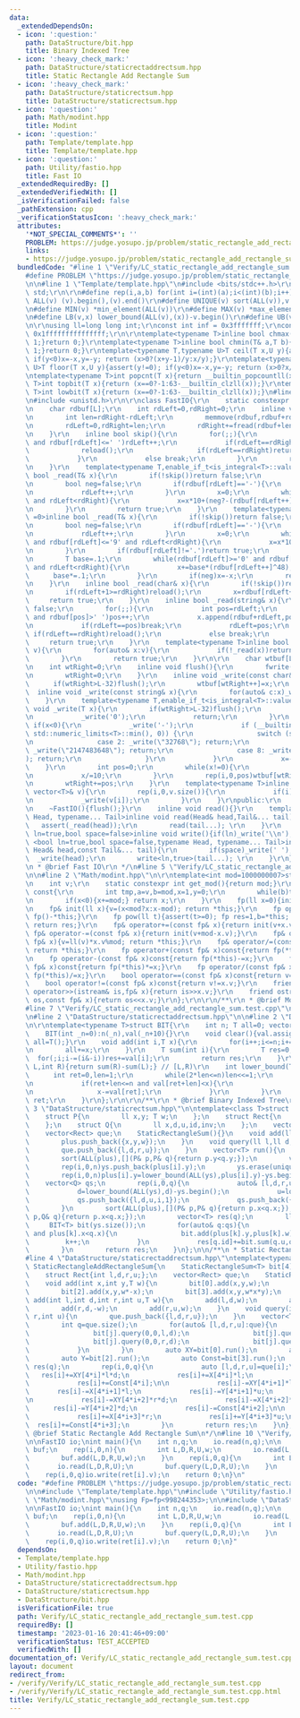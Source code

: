 ```yaml
---
data:
  _extendedDependsOn:
  - icon: ':question:'
    path: DataStructure/bit.hpp
    title: Binary Indexed Tree
  - icon: ':heavy_check_mark:'
    path: DataStructure/staticrectaddrectsum.hpp
    title: Static Rectangle Add Rectangle Sum
  - icon: ':heavy_check_mark:'
    path: DataStructure/staticrectsum.hpp
    title: DataStructure/staticrectsum.hpp
  - icon: ':question:'
    path: Math/modint.hpp
    title: Modint
  - icon: ':question:'
    path: Template/template.hpp
    title: Template/template.hpp
  - icon: ':question:'
    path: Utility/fastio.hpp
    title: Fast IO
  _extendedRequiredBy: []
  _extendedVerifiedWith: []
  _isVerificationFailed: false
  _pathExtension: cpp
  _verificationStatusIcon: ':heavy_check_mark:'
  attributes:
    '*NOT_SPECIAL_COMMENTS*': ''
    PROBLEM: https://judge.yosupo.jp/problem/static_rectangle_add_rectangle_sum
    links:
    - https://judge.yosupo.jp/problem/static_rectangle_add_rectangle_sum
  bundledCode: "#line 1 \"Verify/LC_static_rectangle_add_rectangle_sum.test.cpp\"\n\
    #define PROBLEM \"https://judge.yosupo.jp/problem/static_rectangle_add_rectangle_sum\"\
    \n\n#line 1 \"Template/template.hpp\"\n#include <bits/stdc++.h>\r\nusing namespace\
    \ std;\r\n\r\n#define rep(i,a,b) for(int i=(int)(a);i<(int)(b);i++)\r\n#define\
    \ ALL(v) (v).begin(),(v).end()\r\n#define UNIQUE(v) sort(ALL(v)),v.erase(unique(ALL(v)),v.end())\r\
    \n#define MIN(v) *min_element(ALL(v))\r\n#define MAX(v) *max_element(ALL(v))\r\
    \n#define LB(v,x) lower_bound(ALL(v),(x))-v.begin()\r\n#define UB(v,x) upper_bound(ALL(v),(x))-v.begin()\r\
    \n\r\nusing ll=long long int;\r\nconst int inf = 0x3fffffff;\r\nconst ll INF =\
    \ 0x1fffffffffffffff;\r\n\r\ntemplate<typename T>inline bool chmax(T& a,T b){if(a<b){a=b;return\
    \ 1;}return 0;}\r\ntemplate<typename T>inline bool chmin(T& a,T b){if(a>b){a=b;return\
    \ 1;}return 0;}\r\ntemplate<typename T,typename U>T ceil(T x,U y){assert(y!=0);\
    \ if(y<0)x=-x,y=-y; return (x>0?(x+y-1)/y:x/y);}\r\ntemplate<typename T,typename\
    \ U>T floor(T x,U y){assert(y!=0); if(y<0)x=-x,y=-y; return (x>0?x/y:(x-y+1)/y);}\r\
    \ntemplate<typename T>int popcnt(T x){return __builtin_popcountll(x);}\r\ntemplate<typename\
    \ T>int topbit(T x){return (x==0?-1:63-__builtin_clzll(x));}\r\ntemplate<typename\
    \ T>int lowbit(T x){return (x==0?-1:63-__builtin_clzll(x));}\n#line 2 \"Utility/fastio.hpp\"\
    \n#include <unistd.h>\r\n\r\nclass FastIO{\r\n    static constexpr int L=1<<16;\r\
    \n    char rdbuf[L];\r\n    int rdLeft=0,rdRight=0;\r\n    inline void reload(){\r\
    \n        int len=rdRight-rdLeft;\r\n        memmove(rdbuf,rdbuf+rdLeft,len);\r\
    \n        rdLeft=0,rdRight=len;\r\n        rdRight+=fread(rdbuf+len,1,L-len,stdin);\r\
    \n    }\r\n    inline bool skip(){\r\n        for(;;){\r\n            while(rdLeft!=rdRight\
    \ and rdbuf[rdLeft]<=' ')rdLeft++;\r\n            if(rdLeft==rdRight){\r\n   \
    \             reload();\r\n                if(rdLeft==rdRight)return false;\r\n\
    \            }\r\n            else break;\r\n        }\r\n        return true;\r\
    \n    }\r\n    template<typename T,enable_if_t<is_integral<T>::value,int> =0>inline\
    \ bool _read(T& x){\r\n        if(!skip())return false;\r\n        if(rdLeft+20>=rdRight)reload();\r\
    \n        bool neg=false;\r\n        if(rdbuf[rdLeft]=='-'){\r\n            neg=true;\r\
    \n            rdLeft++;\r\n        }\r\n        x=0;\r\n        while(rdbuf[rdLeft]>='0'\
    \ and rdLeft<rdRight){\r\n            x=x*10+(neg?-(rdbuf[rdLeft++]^48):(rdbuf[rdLeft++]^48));\r\
    \n        }\r\n        return true;\r\n    }\r\n    template<typename T,enable_if_t<is_floating_point<T>::value,int>\
    \ =0>inline bool _read(T& x){\r\n        if(!skip())return false;\r\n        if(rdLeft+20>=rdRight)reload();\r\
    \n        bool neg=false;\r\n        if(rdbuf[rdLeft]=='-'){\r\n            neg=true;\r\
    \n            rdLeft++;\r\n        }\r\n        x=0;\r\n        while(rdbuf[rdLeft]>='0'\
    \ and rdbuf[rdLeft]<='9' and rdLeft<rdRight){\r\n            x=x*10+(rdbuf[rdLeft++]^48);\r\
    \n        }\r\n        if(rdbuf[rdLeft]!='.')return true;\r\n        rdLeft++;\r\
    \n        T base=.1;\r\n        while(rdbuf[rdLeft]>='0' and rdbuf[rdLeft]<='9'\
    \ and rdLeft<rdRight){\r\n            x+=base*(rdbuf[rdLeft++]^48);\r\n      \
    \      base*=.1;\r\n        }\r\n        if(neg)x=-x;\r\n        return true;\r\
    \n    }\r\n    inline bool _read(char& x){\r\n        if(!skip())return false;\r\
    \n        if(rdLeft+1>=rdRight)reload();\r\n        x=rdbuf[rdLeft++];\r\n   \
    \     return true;\r\n    }\r\n    inline bool _read(string& x){\r\n        if(!skip())return\
    \ false;\r\n        for(;;){\r\n            int pos=rdLeft;\r\n            while(pos<rdRight\
    \ and rdbuf[pos]>' ')pos++;\r\n            x.append(rdbuf+rdLeft,pos-rdLeft);\r\
    \n            if(rdLeft==pos)break;\r\n            rdLeft=pos;\r\n           \
    \ if(rdLeft==rdRight)reload();\r\n            else break;\r\n        }\r\n   \
    \     return true;\r\n    }\r\n    template<typename T>inline bool _read(vector<T>&\
    \ v){\r\n        for(auto& x:v){\r\n            if(!_read(x))return false;\r\n\
    \        }\r\n        return true;\r\n    }\r\n\r\n    char wtbuf[L],tmp[50];\r\
    \n    int wtRight=0;\r\n    inline void flush(){\r\n        fwrite(wtbuf,1,wtRight,stdout);\r\
    \n        wtRight=0;\r\n    }\r\n    inline void _write(const char& x){\r\n  \
    \      if(wtRight>L-32)flush();\r\n        wtbuf[wtRight++]=x;\r\n    }\r\n  \
    \  inline void _write(const string& x){\r\n        for(auto& c:x)_write(c);\r\n\
    \    }\r\n    template<typename T,enable_if_t<is_integral<T>::value,int> =0>inline\
    \ void _write(T x){\r\n        if(wtRight>L-32)flush();\r\n        if(x==0){\r\
    \n            _write('0');\r\n            return;\r\n        }\r\n        else\
    \ if(x<0){\r\n            _write('-');\r\n            if (__builtin_expect(x ==\
    \ std::numeric_limits<T>::min(), 0)) {\r\n                switch (sizeof(x)) {\r\
    \n                case 2: _write(\"32768\"); return;\r\n                case 4:\
    \ _write(\"2147483648\"); return;\r\n                case 8: _write(\"9223372036854775808\"\
    ); return;\r\n                }\r\n            }\r\n            x=-x;\r\n    \
    \    }\r\n        int pos=0;\r\n        while(x!=0){\r\n            tmp[pos++]=char((x%10)|48);\r\
    \n            x/=10;\r\n        }\r\n        rep(i,0,pos)wtbuf[wtRight+i]=tmp[pos-1-i];\r\
    \n        wtRight+=pos;\r\n    }\r\n    template<typename T>inline void _write(const\
    \ vector<T>& v){\r\n        rep(i,0,v.size()){\r\n            if(i)_write(' ');\r\
    \n            _write(v[i]);\r\n        }\r\n    }\r\npublic:\r\n    FastIO(){}\r\
    \n    ~FastIO(){flush();}\r\n    inline void read(){}\r\n    template <typename\
    \ Head, typename... Tail>inline void read(Head& head,Tail&... tail){\r\n     \
    \   assert(_read(head));\r\n        read(tail...); \r\n    }\r\n    template<bool\
    \ ln=true,bool space=false>inline void write(){if(ln)_write('\\n');}\r\n    template\
    \ <bool ln=true,bool space=false,typename Head, typename... Tail>inline void write(const\
    \ Head& head,const Tail&... tail){\r\n        if(space)_write(' ');\r\n      \
    \  _write(head);\r\n        write<ln,true>(tail...); \r\n    }\r\n};\r\n\r\n/**\r\
    \n * @brief Fast IO\r\n */\n#line 5 \"Verify/LC_static_rectangle_add_rectangle_sum.test.cpp\"\
    \n\n#line 2 \"Math/modint.hpp\"\n\r\ntemplate<int mod=1000000007>struct fp {\r\
    \n    int v;\r\n    static constexpr int get_mod(){return mod;}\r\n    int inv()\
    \ const{\r\n        int tmp,a=v,b=mod,x=1,y=0;\r\n        while(b)tmp=a/b,a-=tmp*b,swap(a,b),x-=tmp*y,swap(x,y);\r\
    \n        if(x<0){x+=mod;} return x;\r\n    }\r\n    fp(ll x=0){init(x%mod+mod);}\r\
    \n    fp& init(ll x){v=(x<mod?x:x-mod); return *this;}\r\n    fp operator-()const{return\
    \ fp()-*this;}\r\n    fp pow(ll t){assert(t>=0); fp res=1,b=*this; while(t){if(t&1)res*=b;b*=b;t>>=1;}\
    \ return res;}\r\n    fp& operator+=(const fp& x){return init(v+x.v);}\r\n   \
    \ fp& operator-=(const fp& x){return init(v+mod-x.v);}\r\n    fp& operator*=(const\
    \ fp& x){v=ll(v)*x.v%mod; return *this;}\r\n    fp& operator/=(const fp& x){v=ll(v)*x.inv()%mod;\
    \ return *this;}\r\n    fp operator+(const fp& x)const{return fp(*this)+=x;}\r\
    \n    fp operator-(const fp& x)const{return fp(*this)-=x;}\r\n    fp operator*(const\
    \ fp& x)const{return fp(*this)*=x;}\r\n    fp operator/(const fp& x)const{return\
    \ fp(*this)/=x;}\r\n    bool operator==(const fp& x)const{return v==x.v;}\r\n\
    \    bool operator!=(const fp& x)const{return v!=x.v;}\r\n    friend istream&\
    \ operator>>(istream& is,fp& x){return is>>x.v;}\r\n    friend ostream& operator<<(ostream&\
    \ os,const fp& x){return os<<x.v;}\r\n};\r\n\r\n/**\r\n * @brief Modint\r\n */\n\
    #line 7 \"Verify/LC_static_rectangle_add_rectangle_sum.test.cpp\"\nusing Fp=fp<998244353>;\n\
    \n#line 2 \"DataStructure/staticrectaddrectsum.hpp\"\n\n#line 2 \"DataStructure/bit.hpp\"\
    \n\r\ntemplate<typename T>struct BIT{\r\n    int n; T all=0; vector<T> val;\r\n\
    \    BIT(int _n=0):n(_n),val(_n+10){}\r\n    void clear(){val.assign(n+10,0);\
    \ all=T();}\r\n    void add(int i,T x){\r\n        for(i++;i<=n;i+=(i&-i))val[i]=val[i]+x;\r\
    \n        all+=x;\r\n    }\r\n    T sum(int i){\r\n        T res=0;\r\n      \
    \  for(;i;i-=(i&-i))res+=val[i];\r\n        return res;\r\n    }\r\n    T sum(int\
    \ L,int R){return sum(R)-sum(L);} // [L,R)\r\n    int lower_bound(T x){\r\n  \
    \      int ret=0,len=1;\r\n        while(2*len<=n)len<<=1;\r\n        for(;len>=1;len>>=1){\r\
    \n            if(ret+len<=n and val[ret+len]<x){\r\n                ret+=len;\r\
    \n                x-=val[ret];\r\n            }\r\n        }\r\n        return\
    \ ret;\r\n    }\r\n};\r\n\r\n/**\r\n * @brief Binary Indexed Tree\r\n */\n#line\
    \ 3 \"DataStructure/staticrectsum.hpp\"\n\ntemplate<class T>struct StaticRectangleSum{\n\
    \    struct P{\n        ll x,y; T w;\n    };\n    struct Rect{\n        ll l,d,r,u;\n\
    \    };\n    struct Q{\n        ll x,d,u,id,inv;\n    };\n    vector<P> plus;\n\
    \    vector<Rect> que;\n    StaticRectangleSum(){}\n    void add(ll x,ll y,T w){\n\
    \        plus.push_back({x,y,w});\n    }\n    void query(ll l,ll d,ll r,ll u){\n\
    \        que.push_back({l,d,r,u});\n    }\n    vector<T> run(){\n        ll n=plus.size(),q=que.size();\n\
    \        sort(ALL(plus),[](P& p,P& q){return p.y<q.y;});\n        vector<ll> ys;\n\
    \        rep(i,0,n)ys.push_back(plus[i].y);\n        ys.erase(unique(ALL(ys)),ys.end());\n\
    \        rep(i,0,n)plus[i].y=lower_bound(ALL(ys),plus[i].y)-ys.begin();\n    \
    \    vector<Q> qs;\n        rep(i,0,q){\n            auto& [l,d,r,u]=que[i];\n\
    \            d=lower_bound(ALL(ys),d)-ys.begin();\n            u=lower_bound(ALL(ys),u)-ys.begin();\n\
    \            qs.push_back({l,d,u,i,1});\n            qs.push_back({r,d,u,i,-1});\n\
    \        }\n        sort(ALL(plus),[](P& p,P& q){return p.x<q.x;});\n        sort(ALL(qs),[](Q&\
    \ p,Q& q){return p.x<q.x;});\n        vector<T> res(q);\n        ll k=0;\n   \
    \     BIT<T> bit(ys.size());\n        for(auto& q:qs){\n            while(k<n\
    \ and plus[k].x<q.x){\n                bit.add(plus[k].y,plus[k].w);\n       \
    \         k++;\n            }\n            res[q.id]+=bit.sum(q.u,q.d)*q.inv;\n\
    \        }\n        return res;\n    }\n};\n\n/**\n * Static Rectangle Sum\n*/\n\
    #line 4 \"DataStructure/staticrectaddrectsum.hpp\"\ntemplate<typename T>struct\
    \ StaticRectangleAddRectangleSum{\n    StaticRectangleSum<T> bit[4]; //XY,X,Y,Const\n\
    \    struct Rect{int l,d,r,u;};\n    vector<Rect> que;\n    StaticRectangleAddRectangleSum(){}\n\
    \    void add(int x,int y,T w){\n        bit[0].add(x,y,w);\n        bit[1].add(x,y,w*-y);\n\
    \        bit[2].add(x,y,w*-x);\n        bit[3].add(x,y,w*x*y);\n    }\n    void\
    \ add(int l,int d,int r,int u,T w){\n        add(l,d,w);\n        add(l,u,-w);\n\
    \        add(r,d,-w);\n        add(r,u,w);\n    }\n    void query(int l,int d,int\
    \ r,int u){\n        que.push_back({l,d,r,u});\n    }\n    vector<T> run(){\n\
    \        int q=que.size();\n        for(auto& [l,d,r,u]:que){\n            rep(j,0,4){\n\
    \                bit[j].query(0,0,l,d);\n                bit[j].query(0,0,l,u);\n\
    \                bit[j].query(0,0,r,d);\n                bit[j].query(0,0,r,u);\n\
    \            }\n        }\n        auto XY=bit[0].run();\n        auto X=bit[1].run();\n\
    \        auto Y=bit[2].run();\n        auto Const=bit[3].run();\n        vector<T>\
    \ res(q);\n        rep(i,0,q){\n            auto [l,d,r,u]=que[i];\n         \
    \   res[i]+=XY[4*i]*l*d;\n            res[i]+=X[4*i]*l;\n            res[i]+=Y[4*i]*d;\n\
    \            res[i]+=Const[4*i];\n\n            res[i]-=XY[4*i+1]*l*u;\n     \
    \       res[i]-=X[4*i+1]*l;\n            res[i]-=Y[4*i+1]*u;\n            res[i]-=Const[4*i+1];\n\
    \n            res[i]-=XY[4*i+2]*r*d;\n            res[i]-=X[4*i+2]*r;\n      \
    \      res[i]-=Y[4*i+2]*d;\n            res[i]-=Const[4*i+2];\n\n            res[i]+=XY[4*i+3]*r*u;\n\
    \            res[i]+=X[4*i+3]*r;\n            res[i]+=Y[4*i+3]*u;\n          \
    \  res[i]+=Const[4*i+3];\n        }\n        return res;\n    }\n};\n\n/**\n *\
    \ @brief Static Rectangle Add Rectangle Sum\n*/\n#line 10 \"Verify/LC_static_rectangle_add_rectangle_sum.test.cpp\"\
    \n\nFastIO io;\nint main(){\n    int n,q;\n    io.read(n,q);\n\n    StaticRectangleAddRectangleSum<Fp>\
    \ buf;\n    rep(i,0,n){\n        int L,D,R,U,w;\n        io.read(L,D,R,U,w);\n\
    \        buf.add(L,D,R,U,w);\n    }\n    rep(i,0,q){\n        int L,D,R,U;\n \
    \       io.read(L,D,R,U);\n        buf.query(L,D,R,U);\n    }\n    auto ret=buf.run();\n\
    \    rep(i,0,q)io.write(ret[i].v);\n    return 0;\n}\n"
  code: "#define PROBLEM \"https://judge.yosupo.jp/problem/static_rectangle_add_rectangle_sum\"\
    \n\n#include \"Template/template.hpp\"\n#include \"Utility/fastio.hpp\"\n\n#include\
    \ \"Math/modint.hpp\"\nusing Fp=fp<998244353>;\n\n#include \"DataStructure/staticrectaddrectsum.hpp\"\
    \n\nFastIO io;\nint main(){\n    int n,q;\n    io.read(n,q);\n\n    StaticRectangleAddRectangleSum<Fp>\
    \ buf;\n    rep(i,0,n){\n        int L,D,R,U,w;\n        io.read(L,D,R,U,w);\n\
    \        buf.add(L,D,R,U,w);\n    }\n    rep(i,0,q){\n        int L,D,R,U;\n \
    \       io.read(L,D,R,U);\n        buf.query(L,D,R,U);\n    }\n    auto ret=buf.run();\n\
    \    rep(i,0,q)io.write(ret[i].v);\n    return 0;\n}"
  dependsOn:
  - Template/template.hpp
  - Utility/fastio.hpp
  - Math/modint.hpp
  - DataStructure/staticrectaddrectsum.hpp
  - DataStructure/staticrectsum.hpp
  - DataStructure/bit.hpp
  isVerificationFile: true
  path: Verify/LC_static_rectangle_add_rectangle_sum.test.cpp
  requiredBy: []
  timestamp: '2023-01-16 20:41:46+09:00'
  verificationStatus: TEST_ACCEPTED
  verifiedWith: []
documentation_of: Verify/LC_static_rectangle_add_rectangle_sum.test.cpp
layout: document
redirect_from:
- /verify/Verify/LC_static_rectangle_add_rectangle_sum.test.cpp
- /verify/Verify/LC_static_rectangle_add_rectangle_sum.test.cpp.html
title: Verify/LC_static_rectangle_add_rectangle_sum.test.cpp
---
```

